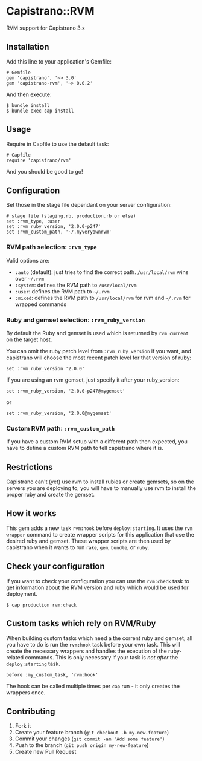 # Capistrano::RVM

RVM support for Capistrano 3.x

## Installation

Add this line to your application's Gemfile:

    # Gemfile
    gem 'capistrano', '~> 3.0'
    gem 'capistrano-rvm', '~> 0.0.2'

And then execute:

    $ bundle install
    $ bundle exec cap install

## Usage

Require in Capfile to use the default task:

    # Capfile
    require 'capistrano/rvm'

And you should be good to go!

## Configuration

Set those in the stage file dependant on your server configuration:

    # stage file (staging.rb, production.rb or else)
    set :rvm_type, :user
    set :rvm_ruby_version, '2.0.0-p247'
    set :rvm_custom_path, '~/.myveryownrvm'

### RVM path selection: `:rvm_type`

Valid options are:
  * `:auto` (default): just tries to find the correct path.
                       `/usr/local/rvm` wins over `~/.rvm`
  * `:system`: defines the RVM path to `/usr/local/rvm`
  * `:user`: defines the RVM path to `~/.rvm`
  * `:mixed`: defines the RVM path to `/usr/local/rvm` for rvm and `~/.rvm` for wrapped commands

### Ruby and gemset selection: `:rvm_ruby_version`

By default the Ruby and gemset is used which is returned by `rvm current` on
the target host.

You can omit the ruby patch level from `:rvm_ruby_version` if you want, and
capistrano will choose the most recent patch level for that version of ruby:

    set :rvm_ruby_version '2.0.0'

If you are using an rvm gemset, just specify it after your ruby_version:

    set :rvm_ruby_version, '2.0.0-p247@mygemset'

or

    set :rvm_ruby_version, '2.0.0@mygemset'


### Custom RVM path: `:rvm_custom_path`

If you have a custom RVM setup with a different path then expected, you have
to define a custom RVM path to tell capistrano where it is.


## Restrictions

Capistrano can't (yet) use rvm to install rubies or create gemsets, so on the
servers you are deploying to, you will have to manually use rvm to install the
proper ruby and create the gemset.


## How it works

This gem adds a new task `rvm:hook` before `deploy:starting`. It uses the `rvm
wrapper` command to create wrapper scripts for this application that use the
desired ruby and gemset. These wrapper scripts are then used by capistrano
when it wants to run `rake`, `gem`, `bundle`, or `ruby`.


## Check your configuration

If you want to check your configuration you can use the `rvm:check` task to
get information about the RVM version and ruby which would be used for
deployment.

    $ cap production rvm:check


## Custom tasks which rely on RVM/Ruby

When building custom tasks which need a the corrent ruby and gemset, all you
have to do is run the `rvm:hook` task before your own task. This will create
the necessary wrappers and handles the execution of the ruby-related commands.
This is only necessary if your task is *not* *after* the `deploy:starting` task.

    before :my_custom_task, 'rvm:hook'

The hook can be called multiple times per `cap` run - it only creates the
wrappers once.

## Contributing

1. Fork it
2. Create your feature branch (`git checkout -b my-new-feature`)
3. Commit your changes (`git commit -am 'Add some feature'`)
4. Push to the branch (`git push origin my-new-feature`)
5. Create new Pull Request
